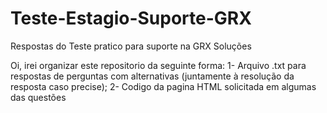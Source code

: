 # Teste-Estagio-Suporte-GRX
Respostas do Teste pratico para suporte na GRX Soluções

Oi, irei organizar este repositorio da seguinte forma:
1- Arquivo .txt para respostas de perguntas com alternativas (juntamente à resolução da resposta caso precise);
2- Codigo da pagina HTML solicitada em algumas das questões
